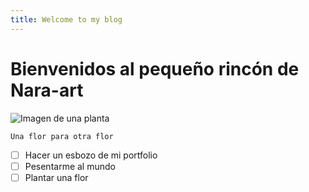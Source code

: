 ```yaml
---
title: Welcome to my blog
---
```

# Bienvenidos al pequeño rincón de Nara-art
![Imagen de una planta](https://www.splitshire.com/wp-content/uploads/2021/10/SplitShire-21-1737-uai-1440x960.jpg)
```
Una flor para otra flor
```
 - [ ] Hacer un esbozo de mi portfolio
 - [ ] Pesentarme al mundo
 - [ ] Plantar una flor
